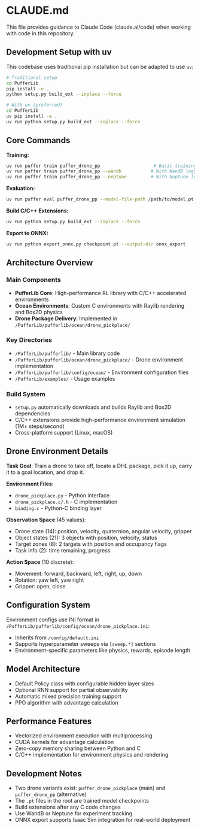 # CLAUDE.md

This file provides guidance to Claude Code (claude.ai/code) when working with code in this repository.

## Development Setup with uv

This codebase uses traditional pip installation but can be adapted to use `uv`:

```bash
# Traditional setup
cd PufferLib
pip install -e .
python setup.py build_ext --inplace --force

# With uv (preferred)
cd PufferLib
uv pip install -e .
uv run python setup.py build_ext --inplace --force
```

## Core Commands

**Training:**
```bash
uv run puffer train puffer_drone_pp                    # Basic training
uv run puffer train puffer_drone_pp --wandb           # With WandB logging
uv run puffer train puffer_drone_pp --neptune         # With Neptune logging
```

**Evaluation:**
```bash
uv run puffer eval puffer_drone_pp --model-file-path /path/to/model.pt
```

**Build C/C++ Extensions:**
```bash
uv run python setup.py build_ext --inplace --force
```

**Export to ONNX:**
```bash
uv run python export_onnx.py checkpoint.pt --output-dir onnx_export
```

## Architecture Overview

### Main Components
- **PufferLib Core**: High-performance RL library with C/C++ accelerated environments
- **Ocean Environments**: Custom C environments with Raylib rendering and Box2D physics
- **Drone Package Delivery**: Implemented in `/PufferLib/pufferlib/ocean/drone_pickplace/`

### Key Directories
- `/PufferLib/pufferlib/` - Main library code
- `/PufferLib/pufferlib/ocean/drone_pickplace/` - Drone environment implementation
- `/PufferLib/pufferlib/config/ocean/` - Environment configuration files
- `/PufferLib/examples/` - Usage examples

### Build System
- `setup.py` automatically downloads and builds Raylib and Box2D dependencies
- C/C++ extensions provide high-performance environment simulation (1M+ steps/second)
- Cross-platform support (Linux, macOS)

## Drone Environment Details

**Task Goal**: Train a drone to take off, locate a DHL package, pick it up, carry it to a goal location, and drop it.

**Environment Files**:
- `drone_pickplace.py` - Python interface
- `drone_pickplace.c/.h` - C implementation
- `binding.c` - Python-C binding layer

**Observation Space** (45 values):
- Drone state (14): position, velocity, quaternion, angular velocity, gripper
- Object states (21): 3 objects with position, velocity, status
- Target zones (8): 2 targets with position and occupancy flags
- Task info (2): time remaining, progress

**Action Space** (10 discrete):
- Movement: forward, backward, left, right, up, down
- Rotation: yaw left, yaw right
- Gripper: open, close

## Configuration System

Environment configs use INI format in `/PufferLib/pufferlib/config/ocean/drone_pickplace.ini`:
- Inherits from `/config/default.ini`
- Supports hyperparameter sweeps via `[sweep.*]` sections
- Environment-specific parameters like physics, rewards, episode length

## Model Architecture

- Default Policy class with configurable hidden layer sizes
- Optional RNN support for partial observability
- Automatic mixed precision training support
- PPO algorithm with advantage calculation

## Performance Features

- Vectorized environment execution with multiprocessing
- CUDA kernels for advantage calculation
- Zero-copy memory sharing between Python and C
- C/C++ implementation for environment physics and rendering

## Development Notes

- Two drone variants exist: `puffer_drone_pickplace` (main) and `puffer_drone_pp` (alternative)
- The `.pt` files in the root are trained model checkpoints
- Build extensions after any C code changes
- Use WandB or Neptune for experiment tracking
- ONNX export supports Isaac Sim integration for real-world deployment